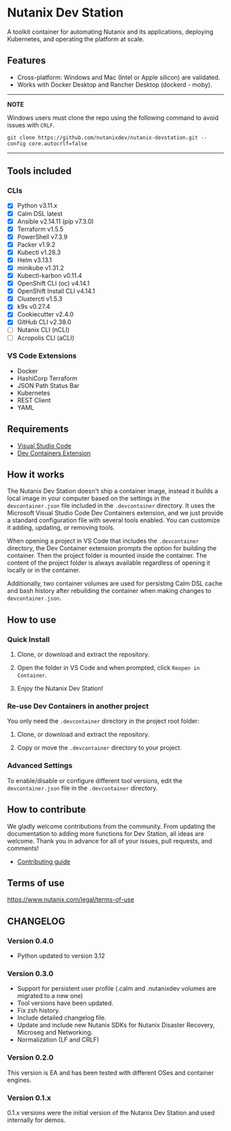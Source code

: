 # Nutanix Dev Station

A toolkit container for automating Nutanix and its applications, deploying Kubernetes, and operating the platform at scale.

## Features

- Cross-platform: Windows and Mac (Intel or Apple silicon) are validated.
- Works with Docker Desktop and Rancher Desktop (dockerd - moby).

---
**NOTE**

Windows users must clone the repo using the following command to avoid issues with `CRLF`.

```console
git clone https://github.com/nutanixdev/nutanix-devstation.git --config core.autocrlf=false
```

---

## Tools included

### CLIs

- [x] Python v3.11.x
- [x] Calm DSL latest
- [x] Ansible v2.14.11 (pip v7.3.0)
- [x] Terraform v1.5.5
- [x] PowerShell v7.3.9
- [x] Packer v1.9.2
- [x] Kubectl v1.28.3
- [x] Helm v3.13.1
- [x] minikube v1.31.2
- [x] Kubectl-karbon v0.11.4
- [x] OpenShift CLI (oc) v4.14.1
- [x] OpenShift Install CLI v4.14.1
- [x] Clusterctl v1.5.3
- [x] k9s v0.27.4
- [x] Cookiecutter v2.4.0
- [x] GitHub CLI v2.38.0
- [ ] Nutanix CLI (nCLI)
- [ ] Acropolis CLI (aCLI)

### VS Code Extensions

- Docker
- HashiCorp Terraform
- JSON Path Status Bar
- Kubernetes
- REST Client 
- YAML

## Requirements

- [Visual Studio Code](https://code.visualstudio.com/download)
- [Dev Containers Extension](https://marketplace.visualstudio.com/items?itemName=ms-vscode-remote.remote-containers)

## How it works

The Nutanix Dev Station doesn't ship a container image, instead it builds a local image in your computer based on the settings in the `devcontainer.json` file included in the `.devcontainer` directory. It uses the Microsoft Visual Studio Code Dev Containers extension, and we just provide a standard configuration file with several tools enabled. You can customize it adding, updating, or removing tools.

When opening a project in VS Code that includes the `.devcontainer` directory, the Dev Container extension prompts the option for building the container. Then the project folder is mounted inside the container. The content of the project folder is always available regardless of opening it locally or in the container.

Additionally, two container volumes are used for persisting Calm DSL cache and bash history after rebuilding the container when making changes to `devcontainer.json`.

## How to use

### Quick Install

1. Clone, or download and extract the repository.

2. Open the folder in VS Code and when prompted, click `Reopen in Container`.

3. Enjoy the Nutanix Dev Station!

### Re-use Dev Containers in another project

You only need the `.devcontainer` directory in the project root folder:

1. Clone, or download and extract the repository.

2. Copy or move the `.devcontainer` directory to your project.

### Advanced Settings

To enable/disable or configure different tool versions, edit the `devcontainer.json` file in the `.devcontainer` directory.

## How to contribute

We gladly welcome contributions from the community. From updating the documentation to adding more functions for Dev Station, all ideas are welcome. Thank you in advance for all of your issues, pull requests, and comments!

- [Contributing guide](./CONTRIBUTING.md)

## Terms of use

https://www.nutanix.com/legal/terms-of-use 

## CHANGELOG

### Version 0.4.0

- Python updated to version 3.12

### Version 0.3.0

- Support for persistent user profile (.calm and .nutanixdev volumes are migrated to a new one)
- Tool versions have been updated.
- Fix zsh history.
- Include detailed changelog file.
- Update and include new Nutanix SDKs for Nutanix Disaster Recovery, Microseg and Networking.
- Normalization (LF and CRLF)

### Version 0.2.0

This version is EA and has been tested with different OSes and container engines.

### Version 0.1.x

0.1.x versions were the initial version of the Nutanix Dev Station and used internally for demos.